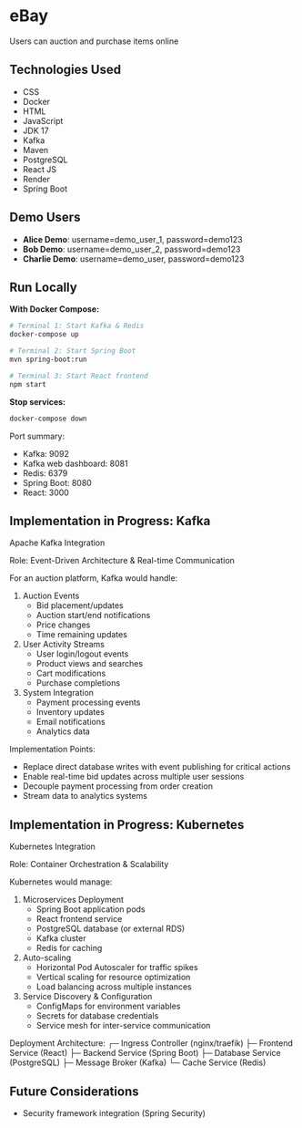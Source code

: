 # eBay
Users can auction and purchase items online

## Technologies Used

- CSS
- Docker
- HTML
- JavaScript
- JDK 17
- Kafka
- Maven
- PostgreSQL
- React JS
- Render
- Spring Boot

## Demo Users
- **Alice Demo**: username=demo_user_1, password=demo123
- **Bob Demo**: username=demo_user_2, password=demo123  
- **Charlie Demo**: username=demo_user, password=demo123

## Run Locally

**With Docker Compose:**
```bash
# Terminal 1: Start Kafka & Redis
docker-compose up

# Terminal 2: Start Spring Boot
mvn spring-boot:run

# Terminal 3: Start React frontend
npm start
```

**Stop services:**
```bash
docker-compose down
```

Port summary:
- Kafka: 9092
- Kafka web dashboard: 8081
- Redis: 6379
- Spring Boot: 8080 
- React: 3000 


## Implementation in Progress: Kafka
Apache Kafka Integration

Role: Event-Driven Architecture & Real-time Communication

For an auction platform, Kafka would handle:

1. Auction Events
   - Bid placement/updates
   - Auction start/end notifications
   - Price changes
   - Time remaining updates
2. User Activity Streams
   - User login/logout events
   - Product views and searches
   - Cart modifications
   - Purchase completions
3. System Integration
   - Payment processing events
   - Inventory updates
   - Email notifications
   - Analytics data

Implementation Points:
- Replace direct database writes with event publishing for critical actions
- Enable real-time bid updates across multiple user sessions
- Decouple payment processing from order creation
- Stream data to analytics systems

## Implementation in Progress: Kubernetes

Kubernetes Integration

Role: Container Orchestration & Scalability

Kubernetes would manage:

1. Microservices Deployment
   - Spring Boot application pods
   - React frontend service
   - PostgreSQL database (or external RDS)
   - Kafka cluster
   - Redis for caching
2. Auto-scaling
   - Horizontal Pod Autoscaler for traffic spikes
   - Vertical scaling for resource optimization
   - Load balancing across multiple instances
3. Service Discovery & Configuration
   - ConfigMaps for environment variables
   - Secrets for database credentials
   - Service mesh for inter-service communication

Deployment Architecture:
┌─ Ingress Controller (nginx/traefik)
├─ Frontend Service (React)
├─ Backend Service (Spring Boot)
├─ Database Service (PostgreSQL)
├─ Message Broker (Kafka)
└─ Cache Service (Redis)

## Future Considerations

- Security framework integration (Spring Security)
